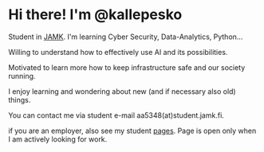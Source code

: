 # Hi there! I'm @kallepesko

Student in [JAMK]("www.jamk.fi/en"). I'm learning Cyber Security, Data-Analytics, Python... 

Willing to understand how to effectively use AI and its possibilities.

Motivated to learn more how to keep infrastructure safe and our society running.

I enjoy learning and wondering about new (and if necessary also old) things.

You can contact me via student e-mail aa5348(at)student.jamk.fi.

if you are an employer, also see my student [pages]("https://student.labranet.jamk.fi/~aa5348/"). Page is open only when I am actively looking for work.
